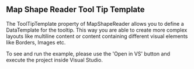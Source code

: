 ## Map Shape Reader Tool Tip Template
The ToolTipTemplate property of MapShapeReader allows you to define a DataTemplate for the tooltip. This way you are able to create more complex layouts like multiline content or content containing different visual elements like Borders, Images etc.

To see and run the example, please use the 'Open in VS' button and execute the project inside Visual Studio.

[//]: <keywords:InformationLayer, MapShapeReader, ExtendedDataConverter>
